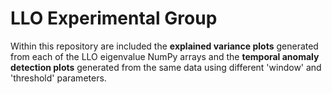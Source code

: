 # LLO Experimental Group 
Within this repository are included the **explained variance plots** generated from each of the LLO eigenvalue NumPy arrays and the **temporal anomaly detection plots**
generated from the same data using different 'window' and 'threshold' parameters.

